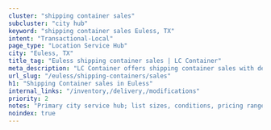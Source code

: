 ```yaml
---
cluster: "shipping container sales"
subcluster: "city hub"
keyword: "shipping container sales Euless, TX"
intent: "Transactional-Local"
page_type: "Location Service Hub"
city: "Euless, TX"
title_tag: "Euless shipping container sales | LC Container"
meta_description: "LC Container offers shipping container sales with delivery in Euless, TX. Local. Fast quotes. Since 2003."
url_slug: "/euless/shipping-containers/sales"
h1: "Shipping Container sales in Euless"
internal_links: "/inventory,/delivery,/modifications"
priority: 2
notes: "Primary city service hub; list sizes, conditions, pricing ranges, photos, testimonials."
noindex: true
---
```


<!-- TODO: Add unique city/inventory copy, images, and internal links here. -->
